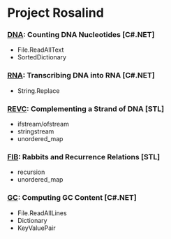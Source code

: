 # Project Rosalind
### [DNA](DNA): Counting DNA Nucleotides [C#.NET]
* File.ReadAllText
* SortedDictionary
### [RNA](RNA): Transcribing DNA into RNA [C#.NET]
* String.Replace
### [REVC](REVC): Complementing a Strand of DNA [STL]
* ifstream/ofstream
* stringstream
* unordered_map
### [FIB](FIB): Rabbits and Recurrence Relations [STL]
* recursion
* unordered_map
### [GC](GC): Computing GC Content [C#.NET]
* File.ReadAllLines
* Dictionary
* KeyValuePair
